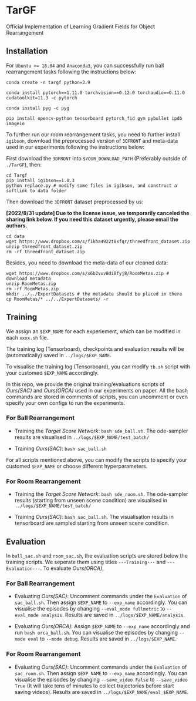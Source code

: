 # TarGF
Official Implementation of Learning Gradient Fields for Object Rearrangement

## Installation
For `Ubuntu >= 18.04` and `Anaconda3`, you can successfully run ball rearrangement tasks following the instructions below:

```
conda create -n targf python=3.9

conda install pytorch==1.11.0 torchvision==0.12.0 torchaudio==0.11.0 cudatoolkit=11.3 -c pytorch

conda install pyg -c pyg

pip install opencv-python tensorboard pytorch_fid gym pybullet ipdb imageio 
```

To further run our room rearrangement tasks, you need to further install `igibson`, download the preprocessed version of `3DFRONT` and meta-data used in our experiments following the instructions below:

First download the `3DFRONT` into `$YOUR_DOWNLOAD_PATH` (Preferably outside of `./TarGF`), then:

```
cd Targf
pip install igibson==1.0.3
python replace.py # modify some files in igibson, and construct a softlink to data folder

```

Then download the `3DFRONT` dataset preprocessed by us:


**[2022/8/31 update] Due to the license issue, we temporarily canceled the sharing link below. If you need this dataset urgently, please email the authors.**

```
cd data
wget https://www.dropbox.com/s/f1kha4922t8xfqr/threedfront_dataset.zip
unzip threedfront_dataset.zip
rm -rf threedfront_dataset.zip
```

Besides, you need to download the meta-data of our cleaned data:

```
wget https://www.dropbox.com/s/x6b2vuv8di8fyj8/RoomMetas.zip # download metadata
unzip RoomMetas.zip
rm -rf RoomMetas.zip
mkdir ../../ExpertDatasets # the metadata should be placed in there
cp RoomMetas/* ../../ExpertDatasets/ -r
```

## Training 
We assign an `$EXP_NAME` for each experiement, which can be modified in each `xxxx.sh` file.

The training log (Tensorboard), checkpoints and evaluation results will be (automatically) saved in `../logs/$EXP_NAME`.

To visualise the training log (Tensorboard), you can modify `tb.sh` script with your customed `$EXP_NAME` accordingly.

In this repo, we provide the original training/evaluations scripts of *Ours(SAC)* and *Ours(ORCA)* used in our experiments on paper. 
All the bash commands are stored in comments of scripts, you can uncomment or even specify your own configs to run the experiments.

<!-- For more baselines' scripts and implementation, we defer to XXXXX. -->

### For Ball Rearrangement
- Training the *Target Score Network*: 
`bash sde_ball.sh`. The ode-sampler results are visualised in `../logs/$EXP_NAME/test_batch/`

- Training *Ours(SAC)*: 
`bash sac_ball.sh` 

For all scripts mentioned above, you can modify the scripts to specify your customed `$EXP_NAME` or choose different hyperparameters.

### For Room Rearrangement

- Training the *Target Score Network*: 
`bash sde_room.sh`. The ode-sampler results (starting from unseen scene condition) are visualised in `../logs/$EXP_NAME/test_batch/`

- Training *Ours(SAC)*: 
`bash sac_ball.sh`. The visualisation results in tensorboard are sampled starting from unseen scene condition.

## Evaluation

In `ball_sac.sh` and `room_sac.sh`, the evaluation scripts are stored below the training scripts. We seperate them using titles `---Training---` and `---Evaluation---`. 
To evaluate *Ours(ORCA)*, 

### For Ball Rearrangement
- Evaluating *Ours(SAC)*: 
Uncomment commands under the `Evaluation` of `sac_ball.sh`. Then assign `$EXP_NAME` to `--exp_name` accordingly. You can visualise the episodes by changing `--eval_mode fullmetric` to `--eval_mode analysis`. Results are saved in `../logs/$EXP_NAME/analysis`.


- Evaluating *Ours(ORCA)*: 
Assign `$EXP_NAME` to `--exp_name` accordingly and run `bash orca_ball.sh`. You can visualise the episodes by changing `--mode eval` to `--mode debug`. Results are saved in `../logs/$EXP_NAME`.

### For Room Rearrangement

- Evaluating *Ours(SAC)*: 
Uncomment commands under the `Evaluation` of `sac_room.sh`. Then assign `$EXP_NAME` to `--exp_name` accordingly. You can visualise the episodes by changing `--save_video False` to `--save_video True` (It will take tens of minutes to collect trajectories before start saving videos). Results are saved in `../logs/$EXP_NAME/eval_$EXP_NAME`.








